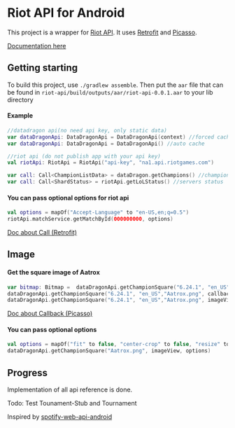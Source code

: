 # Riot API for Android

This project is a wrapper for [Riot API](https://developer.riotgames.com/).
It uses [Retrofit](http://square.github.io/retrofit/) and [Picasso](http://square.github.io/picasso/).

[Documentation here](https://nspu.github.io/riot-api-android/docs/index.html)

## Getting starting
To build this project, use `./gradlew assemble`. 
Then put the `aar` file that can be found in `riot-api/build/outputs/aar/riot-api-0.0.1.aar` to your lib directory 

#### Example

```kotlin
//datadragon api(no need api key, only static data)
var dataDragonApi: DataDragonApi = DataDragonApi(context) //forced cache
var dataDragonApi: DataDragonApi = DataDragonApi() //auto cache

//riot api (do not publish app with your api key)
val riotApi: RiotApi = RiotApi("api-key", "na1.api.riotgames.com")
```

```kotlin
var call: Call<ChampionListData> = dataDragon.getChampions() //champions list
var call: Call<ShardStatus> = riotApi.getLoLStatus() //servers status
```

#### You can pass optional options for riot api
```kotlin 
val options = mapOf("Accept-Language" to "en-US,en;q=0.5")
riotApi.matchService.getMatchById(000000000, options)
```


[Doc about Call (Retrofit)](https://square.github.io/retrofit/2.x/retrofit/retrofit2/Call.html)


## Image

#### Get the square image of Aatrox
```kotlin
var bitmap: Bitmap =  dataDragonApi.getChampionSquare("6.24.1", "en_US", "Aatrox.png") //get directly the bitmap
dataDragonApi.getChampionSquare("6.24.1", "en_US","Aatrox.png", callback) //with Callback
dataDragonApi.getChampionSquare("6.24.1", "en_US","Aatrox.png", imageView) //with ImageView
```

[Doc about Callback (Picasso)](http://square.github.io/picasso/2.x/picasso/com/squareup/picasso/Callback.html)

#### You can pass optional options
```kotlin 
val options = mapOf("fit" to false, "center-crop" to false, "resize" to  Pair(50, 50))
dataDragonApi.getChampionSquare("Aatrox.png", imageView, options)
```



## Progress 
Implementation of all api reference is done.

Todo: Test Tounament-Stub and Tournament


Inspired by [spotify-web-api-android](https://github.com/kaaes/spotify-web-api-android)